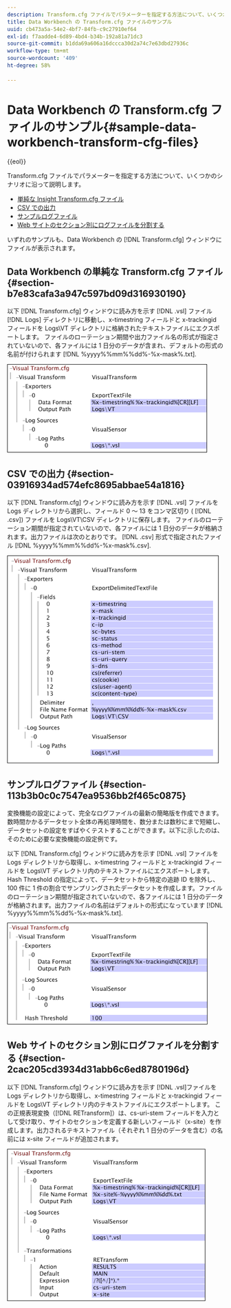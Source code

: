 ```yaml
---
description: Transform.cfg ファイルでパラメーターを指定する方法について、いくつかのシナリオに沿って説明します。
title: Data Workbench の Transform.cfg ファイルのサンプル
uuid: cb473a5a-54e2-4bf7-84fb-c9c27910ef64
exl-id: f7aadde4-6d89-4bd4-b34b-192a81a71dc3
source-git-commit: b1dda69a606a16dccca30d2a74c7e63dbd27936c
workflow-type: tm+mt
source-wordcount: '409'
ht-degree: 58%

---
```


# Data Workbench の Transform.cfg ファイルのサンプル{#sample-data-workbench-transform-cfg-files}

{{eol}}

Transform.cfg ファイルでパラメーターを指定する方法について、いくつかのシナリオに沿って説明します。

* [単純な Insight Transform.cfg ファイル](../../../../../home/c-dataset-const-proc/c-transf-func/c-config-files-transf/t-ins-transf-file/c-sample-transf-files.md#section-b7e83cafa3a947c597bd09d316930190)
* [CSV での出力](../../../../../home/c-dataset-const-proc/c-transf-func/c-config-files-transf/t-ins-transf-file/c-sample-transf-files.md#section-03916934ad574efc8695abbae54a1816)
* [サンプルログファイル](../../../../../home/c-dataset-const-proc/c-transf-func/c-config-files-transf/t-ins-transf-file/c-sample-transf-files.md#section-113b3b0c0c7547ea9536bb2f465c0875)
* [Web サイトのセクション別にログファイルを分割する](../../../../../home/c-dataset-const-proc/c-transf-func/c-config-files-transf/t-ins-transf-file/c-sample-transf-files.md#section-2cac205cd3934d31abb6c6ed8780196d)

いずれのサンプルも、Data Workbench の [!DNL Transform.cfg] ウィンドウにファイルが表示されます。

## Data Workbench の単純な Transform.cfg ファイル {#section-b7e83cafa3a947c597bd09d316930190}

以下 [!DNL Transform.cfg] ウィンドウに読み方を示す [!DNL .vsl] ファイル [!DNL Logs] ディレクトリに移動し、x-timestring フィールドと x-trackingid フィールドを Logs\VT ディレクトリに格納されたテキストファイルにエクスポートします。 ファイルのローテーション期間や出力ファイル名の形式が指定されていないので、各ファイルには 1 日分のデータが含まれ、デフォルトの形式の名前が付けられます [!DNL %yyyy%%mm%%dd%-%x-mask%.txt].

![](assets/cfg_VisualTransform_SimpleExample.png)

## CSV での出力 {#section-03916934ad574efc8695abbae54a1816}

以下 [!DNL Transform.cfg] ウィンドウに読み方を示す [!DNL .vsl] ファイルを Logs ディレクトリから選択し、フィールド 0 ～ 13 をコンマ区切り ( [!DNL .csv]) ファイルを Logs\VT\CSV ディレクトリに保存します。 ファイルのローテーション期間が指定されていないので、各ファイルには 1 日分のデータが格納されます。出力ファイルは次のとおりです。 [!DNL .csv] 形式で指定されたファイル [!DNL %yyyy%%mm%%dd%-%x-mask%.csv].

![](assets/cfg_VisualTransform_CSVExample.png)

## サンプルログファイル {#section-113b3b0c0c7547ea9536bb2f465c0875}

変換機能の設定によって、完全なログファイルの最新の簡略版を作成できます。数時間かかるデータセット全体の再処理時間を、数分または数秒にまで短縮し、データセットの設定をすばやくテストすることができます。以下に示したのは、そのために必要な変換機能の設定例です。

以下 [!DNL Transform.cfg] ウィンドウに読み方を示す [!DNL .vsl] ファイルを Logs ディレクトリから取得し、x-timestring フィールドと x-trackingid フィールドを Logs\VT ディレクトリ内のテキストファイルにエクスポートします。 Hash Threshold の指定によって、データセットから特定の追跡 ID を除外し、100 件に 1 件の割合でサンプリングされたデータセットを作成します。ファイルのローテーション期間が指定されていないので、各ファイルには 1 日分のデータが格納されます。出力ファイルの名前はデフォルトの形式になっています [!DNL %yyyy%%mm%%dd%-%x-mask%.txt].

![](assets/cfg_VisualTransform_SampledExample.png)

## Web サイトのセクション別にログファイルを分割する {#section-2cac205cd3934d31abb6c6ed8780196d}

以下 [!DNL Transform.cfg] ウィンドウに読み方を示す [!DNL .vsl]ファイルを Logs ディレクトリから取得し、x-timestring フィールドと x-trackingid フィールドを Logs\VT ディレクトリ内のテキストファイルにエクスポートします。 この正規表現変換（[!DNL RETransform]）は、cs-uri-stem フィールドを入力として受け取り、サイトのセクションを定義する新しいフィールド（x-site）を作成します。出力されるテキストファイル（それぞれ 1 日分のデータを含む）の名前には x-site フィールドが追加されます。

![](assets/cfg_VisualTransform_SplittingExample.png)
